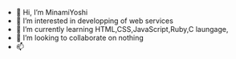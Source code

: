 - 👋 Hi, I’m MinamiYoshi
- 👀 I’m interested in developping of web services
- 🌱 I’m currently learning HTML,CSS,JavaScript,Ruby,C laungage,
- 💞️ I’m looking to collaborate on nothing
- 📫 

<!---
minamiyoshi/minamiyoshi is a ✨ special ✨ repository because its `README.md` (this file) appears on your GitHub profile.
You can click the Preview link to take a look at your changes.
--->
